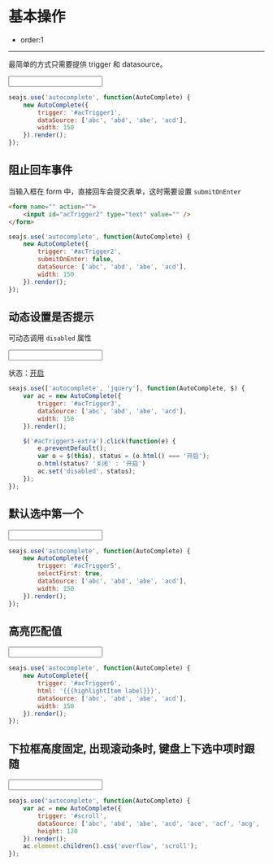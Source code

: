 # 基本操作

- order:1

----

<script>
seajs.use('alice-select');
</script>

最简单的方式只需要提供 trigger 和 datasource。

<input id="acTrigger1" type="text" value="" />

````javascript
seajs.use('autocomplete', function(AutoComplete) {
    new AutoComplete({
        trigger: '#acTrigger1',
        dataSource: ['abc', 'abd', 'abe', 'acd'],
        width: 150
    }).render();
});
````

## 阻止回车事件

当输入框在 form 中，直接回车会提交表单，这时需要设置 `submitOnEnter`

````html
<form name="" action="">
    <input id="acTrigger2" type="text" value="" />
</form>
````

````javascript
seajs.use('autocomplete', function(AutoComplete) {
    new AutoComplete({
        trigger: '#acTrigger2',
        submitOnEnter: false,
        dataSource: ['abc', 'abd', 'abe', 'acd'],
        width: 150
    }).render();
});
````

## 动态设置是否提示

可动态调用 `disabled` 属性

<input id="acTrigger3" type="text" value="" />

状态：<a href="#" id="acTrigger3-extra" data-status="on">开启</a>

````javascript
seajs.use(['autocomplete', 'jquery'], function(AutoComplete, $) {
    var ac = new AutoComplete({
        trigger: '#acTrigger3',
        dataSource: ['abc', 'abd', 'abe', 'acd'],
        width: 150
    }).render();

    $('#acTrigger3-extra').click(function(e) {
        e.preventDefault();
        var o = $(this), status = (o.html() === '开启');
        o.html(status? '关闭' : '开启')
        ac.set('disabled', status);
    });
});
````

## 默认选中第一个

<input id="acTrigger5" type="text" value="" />

````javascript
seajs.use('autocomplete', function(AutoComplete) {
    new AutoComplete({
        trigger: '#acTrigger5',
        selectFirst: true,
        dataSource: ['abc', 'abd', 'abe', 'acd'],
        width: 150
    }).render();
});
````

## 高亮匹配值

<style>
.ui-select-item-hl {background: yellow;}
</style>

<input id="acTrigger6" type="text" value="" />

````javascript
seajs.use('autocomplete', function(AutoComplete) {
    new AutoComplete({
        trigger: '#acTrigger6',
        html: '{{{highlightItem label}}}',
        dataSource: ['abc', 'abd', 'abe', 'acd'],
        width: 150
    }).render();
});
````

## 下拉框高度固定, 出现滚动条时, 键盘上下选中项时跟随

<input id="scroll" type="text" value="" />

````javascript
seajs.use('autocomplete', function(AutoComplete) {
    var ac = new AutoComplete({
        trigger: '#scroll',
        dataSource: ['abc', 'abd', 'abe', 'acd', 'ace', 'acf', 'acg', 'ach', 'aci', 'acj', 'ack'],
        height: 120
    }).render();
    ac.element.children().css('overflow', 'scroll');
});
````
